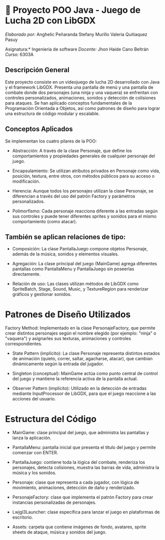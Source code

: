 # 🥋 Proyecto POO Java - Juego de Lucha 2D con LibGDX

*Elaborado por:*
Anghelic Peñaranda
Stefany Murillo
Valeria Quitiaquez Pasuy

Asignatura:* Ingeniería de software
*Docente:* Jhon Haide Cano Beltrán
*Curso:* 6303A

## Descripción General
Este proyecto consiste en un videojuego de lucha 2D desarrollado con Java y el framework LibGDX. Presenta una pantalla de menú y una pantalla de combate donde dos personajes (una ninja y una vaquera) se enfrentan con controles personalizados, animaciones, sonidos y detección de colisiones para ataques. Se han aplicado conceptos fundamentales de la Programación Orientada a Objetos, así como patrones de diseño para lograr una estructura de código modular y escalable.

## Conceptos Aplicados
Se implementan los cuatro pilares de la POO:

- Abstracción: A través de la clase Personaje, que define los comportamientos y propiedades generales de cualquier personaje del juego.

- Encapsulamiento: Se utilizan atributos privados en Personaje como vida, posición, textura, entre otros, con métodos públicos para su acceso o modificación.

- Herencia: Aunque todos los personajes utilizan la clase Personaje, se diferencian a través del uso del patrón Factory y parámetros personalizados.

- Polimorfismo: Cada personaje reacciona diferente a las entradas según sus controles y puede tener diferentes sprites y sonidos para el mismo comportamiento (como atacar).

## También se aplican relaciones de tipo: 

- Composición: La clase PantallaJuego compone objetos Personaje, además de la música, sonidos y elementos visuales.

- Agregación: La clase principal del juego (MainGame) agrega diferentes pantallas como PantallaMenu y PantallaJuego sin poseerlas directamente.

- Relación de uso: Las clases utilizan métodos de LibGDX como SpriteBatch, Stage, Sound, Music, y TextureRegion para renderizar gráficos y gestionar sonidos.

# Patrones de Diseño Utilizados
Factory Method: Implementado en la clase PersonajeFactory, que permite crear distintos personajes según el nombre elegido (por ejemplo: "ninja" o "vaquera") y asignarles sus texturas, animaciones y controles correspondientes.

- State Pattern (implícito): La clase Personaje representa distintos estados de animación (quieto, correr, saltar, agacharse, atacar), que cambian dinámicamente según la entrada del jugador.

- Singleton (conceptual): MainGame actúa como punto central de control del juego y mantiene la referencia activa de la pantalla actual.

- Observer Pattern (implícito): Utilizado en la detección de entradas mediante InputProcessor de LibGDX, para que el juego reaccione a las acciones del usuario.

# Estructura del Código
- MainGame: clase principal del juego, que administra las pantallas y lanza la aplicación.

- PantallaMenu: pantalla inicial que presenta el título del juego y permite comenzar con ENTER.

- PantallaJuego: contiene toda la lógica del combate, renderiza los personajes, detecta colisiones, muestra las barras de vida, administra la música y los sonidos.

- Personaje: clase que representa a cada jugador, con lógica de movimiento, animaciones, detección de daño y renderizado.

- PersonajeFactory: clase que implementa el patrón Factory para crear instancias personalizadas de personajes.

- Lwjgl3Launcher: clase específica para lanzar el juego en plataformas de escritorio.

- Assets: carpeta que contiene imágenes de fondo, avatares, sprite sheets de ataque, música y sonidos del juego.

